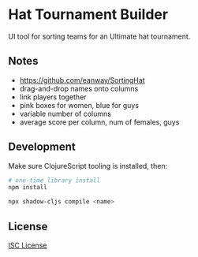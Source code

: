 # Hat Tournament Builder

UI tool for sorting teams for an Ultimate hat tournament.

## Notes

- https://github.com/eanway/SortingHat
- drag-and-drop names onto columns
- link players together
- pink boxes for women, blue for guys
- variable number of columns
- average score per column, num of females, guys

## Development

Make sure ClojureScript tooling is installed, then:

```sh
# one-time library install
npm install

npx shadow-cljs compile <name>
```

## License

[ISC License](LICENSE.md)
